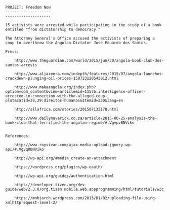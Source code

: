 
	PROJECT: Freedom Now
	--------------------
	--------------------

	15 activists were arrested while participating in the study of a book entitled "from dictatorship to democracy."

	The Attorney General's Office accused the activists of preparing a coup to overthrow the Angolan Dictator Jose Eduardo dos Santos.

	Press:

		http://www.theguardian.com/world/2015/jun/30/angola-book-club-dos-santos-arrests

		http://www.aljazeera.com/indepth/features/2015/07/angola-launches-crackdown-plunging-oil-prices-150723120543012.html

		http://www.makaangola.org/index.php?option=com_content&view=article&id=11576:intelligence-officer-arrested-in-connection-with-the-alleged-coup-plot&catid=28,29:direitos-humanos&Itemid=230&lang=en

		http://allafrica.com/stories/201507132178.html

		http://www.dailymaverick.co.za/article/2015-06-25-analysis-the-book-club-that-terrified-the-angolan-regime/#.VgvpvBNViko


	References:

		http://www.roysivan.com/ajax-media-upload-jquery-wp-api/#.Vgvq0BNViko

		http://wp-api.org/#media_create-an-attachment

		https://wordpress.org/plugins/wp-oauth/

		http://wp-api.org/guides/authentication.html

		https://developer.tizen.org/dev-guide/web/2.3.0/org.tizen.mobile.web.appprogramming/html/tutorials/w3c_tutorial/comm_tutorial/upload_ajax.htm

		https://mobiarch.wordpress.com/2013/01/02/uploading-file-using-xmlhttprequest-level-2/